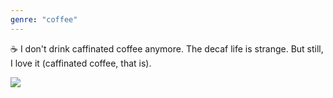 ```yaml
---
genre: "coffee"
---
```

☕ I don't drink caffinated coffee anymore. The decaf life is strange. But still, I love it (caffinated coffee, that is). 

<img class="shadow-none" src="/images/bg/coffee.png">
